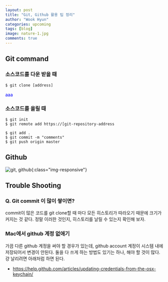 ```yaml
---
layout: post
title: "Git, Github 활용 팁 정리"
author: "Wook Hyun"
categories: upcoming
tags: [blog]
image: nature-1.jpg
comments: true
---
```

## Git command


### 소스코드를 다운 받을 때
```
$ git clone [address]
```

<span style="color:blue">aaa</span>

### 소스코드를 올릴 때

``` 
$ git init
$ git remote add https://[git-repository-address
``` 

``` 
$ git add .
$ git commit -m "comments"
$ git push origin master
``` 





## Github

![git, github](https://linode.com/docs/assets/git-github-workflow-1000w.png){:class="img-responsive"}



## Trouble Shooting

### Q. Git commit 이 많이 쌓이면?

commit이 많은 코드를 git clone할 때 마다 모든 히스토리가 따라오기 때문에 크기가 커지는 것 같다. 정말 이러한 것인지, 히스토리를 날릴 수 있는지 확인해 보자.

### Mac에서 github 계정 없애기

가끔 다른 github 계정을 써야 할 경우가 있는데, github account 계정이 시스템 내에 저장되어서 변경이 안된다.
둘을 다 쓰게 하는 방법도 있기는 하나, 해야 할 것이 많다. 걍 날리려면 아래처럼 하면 된다.

- https://help.github.com/articles/updating-credentials-from-the-osx-keychain/